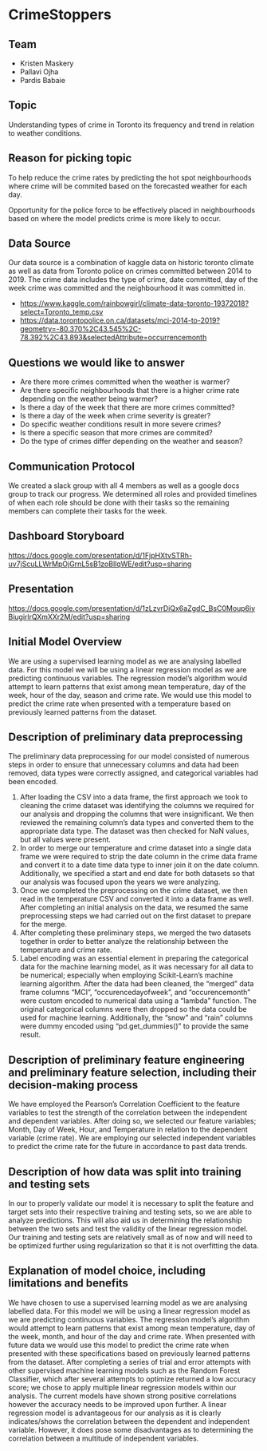 # CrimeStoppers
## Team
- Kristen Maskery
- Pallavi Ojha
- Pardis Babaie

## Topic
Understanding types of crime in Toronto its frequency and trend in relation to weather conditions. 

## Reason for picking topic
To help reduce the crime rates by predicting the hot spot neighbourhoods where crime will be commited based on the forecasted weather for each day. 

Opportunity for the police force to be effectively placed in neighbourhoods based on where the model predicts crime is more likely to occur.

## Data Source
Our data source is a combination of kaggle data on historic toronto climate as well as data from Toronto police on crimes committed between 2014 to 2019. The crime data includes the type of crime, date committed, day of the week crime was committed and the neighbourhood it was committed in.

- https://www.kaggle.com/rainbowgirl/climate-data-toronto-19372018?select=Toronto_temp.csv
- https://data.torontopolice.on.ca/datasets/mci-2014-to-2019?geometry=-80.370%2C43.545%2C-78.392%2C43.893&selectedAttribute=occurrencemonth


## Questions we would like to answer
- Are there more crimes committed when the weather is warmer?
- Are there specific neighbourhoods that there is a higher crime rate depending on the weather being warmer?
- Is there a day of the week that there are more crimes committed?
- Is there a day of the week when crime severity is greater?
- Do specific weather conditions result in more severe crimes?
- Is there a specific season that more crimes are commited?
- Do the type of crimes differ depending on the weather and season?

## Communication Protocol
We created a slack group with all 4 members as well as a google docs group to track our progress. We determined all roles and provided timelines of when each role should be done with their tasks so the remaining members can complete their tasks for the week.

## Dashboard Storyboard

https://docs.google.com/presentation/d/1FjpHXtvSTRh-uv7jScuLLWrMpOjGrnL5sB1zoBllqWE/edit?usp=sharing

## Presentation

https://docs.google.com/presentation/d/1zLzvrDiQx6aZgdC_BsC0Moup6iyBiugirlrQXmXXr2M/edit?usp=sharing

## Initial Model Overview
We are using a supervised learning model as we are analysing labelled data. For this model we will be using a linear regression model as we are predicting continuous variables. The regression model’s algorithm would attempt to learn patterns that exist among mean temperature, day of the week, hour of the day, season  and crime rate. We would use this model to predict the crime rate when presented with a temperature based on previously learned patterns from the dataset. 

## Description of preliminary data preprocessing 
The preliminary data preprocessing for our model consisted of numerous steps in order to ensure that unnecessary columns and data had been removed, data types were correctly assigned, and categorical variables had been encoded. 
1.	After loading the CSV into a data frame, the first approach we took to cleaning the crime dataset was identifying the columns we required for our analysis and dropping the columns that were insignificant. We then reviewed the remaining column’s data types and converted them to the appropriate data type. The dataset was then checked for NaN values, but all values were present. 
2.	In order to merge our temperature and crime dataset into a single data frame we were required to strip the date column in the crime data frame and convert it to a date time data type to inner join it on the date column. Additionally, we specified a start and end date for both datasets so that our analysis was focused upon the years we were analyzing.  
3.	Once we completed the preprocessing on the crime dataset, we then read in the temperature CSV and converted it into a data frame as well. After completing an initial analysis on the data, we resumed the same preprocessing steps we had carried out on the first dataset to prepare for the merge. 
4.	After completing these preliminary steps, we merged the two datasets together in order to better analyze the relationship between the temperature and crime rate. 
5.	Label encoding was an essential element in preparing the categorical data for the machine learning model, as it was necessary for all data to be numerical; especially when employing Scikit-Learn’s machine learning algorithm. After the data had been cleaned, the “merged” data frame columns “MCI”, “occurencedayofweek”, and “occurencemonth” were custom encoded to numerical data using a “lambda” function. The original categorical columns were then dropped so the data could be used for machine learning. Additionally, the “snow” and “rain” columns were dummy encoded using “pd.get_dummies()” to provide the same result. 

## Description of preliminary feature engineering and preliminary feature selection, including their decision-making process 
We have employed the Pearson’s Correlation Coefficient to the feature variables to test the strength of the correlation between the independent and dependent variables. After doing so, we selected our feature variables; Month, Day of Week, Hour, and Temperature in relation to the dependent variable (crime rate). We are employing our selected independent variables to predict the crime rate for the future in accordance to past data trends.  

## Description of how data was split into training and testing sets 
In our to properly validate our model it is necessary to split the feature and target sets into their respective training and testing sets, so we are able to analyze predictions. This will also aid us in determining the relationship between the two sets and test the validity of the linear regression model. Our training and testing sets are relatively small as of now and will need to be optimized further using regularization so that it is not overfitting the data. 

## Explanation of model choice, including limitations and benefits
We have chosen to use a supervised learning model as we are analysing labelled data. For this model we will be using a linear regression model as we are predicting continuous variables. The regression model’s algorithm would attempt to learn patterns that exist among mean temperature, day of the week, month, and hour of the day and crime rate. When presented with future data we would use this model to predict the crime rate when presented with these specifications based on previously learned patterns from the dataset. After completing a series of trial and error attempts with other supervised machine learning models such as the Random Forest Classifier, which after several attempts to optimize returned a low accuracy score; we chose to apply multiple linear regression models within our analysis. The current models have shown strong positive correlations however the accuracy needs to be improved upon further. A linear regression model is advantageous for our analysis as it is clearly indicates/shows the correlation between the dependent and independent variable. However, it does pose some disadvantages as to determining the correlation between a multitude of independent variables. 


